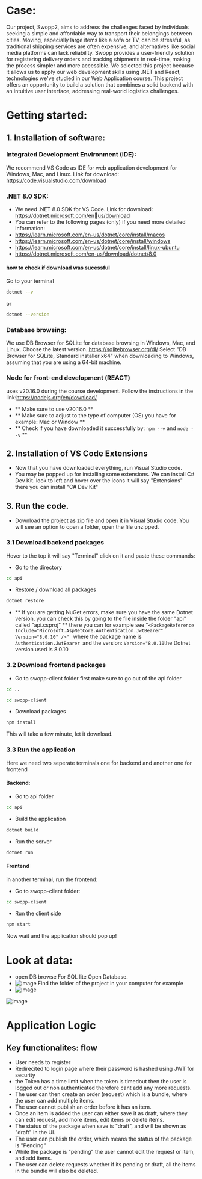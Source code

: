 # Case:
Our project, Swopp2, aims to address the challenges faced by individuals seeking a simple and affordable way to transport their belongings between cities. Moving, especially large items like a sofa or TV, can be stressful, as traditional shipping services are often expensive, and alternatives like social media platforms can lack reliability. Swopp provides a user-friendly solution for registering delivery orders and tracking shipments in real-time, making the process simpler and more accessible.
We selected this project because it allows us to apply our web development skills using .NET and React, technologies we've studied in our Web Application course. This project offers an opportunity to build a solution that combines a solid backend with an intuitive user interface, addressing real-world logistics challenges.

# Getting started:

## 1. Installation of software:
### **Integrated Development Environment (IDE)**: 
We recommend VS Code as IDE for web application development for Windows, Mac, and
Linux. Link for download: https://code.visualstudio.com/download

### **.NET 8.0 SDK**:
- We need .NET 8.0 SDK for VS Code. Link for download: https://dotnet.microsoft.com/enus/download
- You can refer to the following pages (only) if you need more detailed information:
- https://learn.microsoft.com/en-us/dotnet/core/install/macos
- https://learn.microsoft.com/en-us/dotnet/core/install/windows
- https://learn.microsoft.com/en-us/dotnet/core/install/linux-ubuntu
- https://dotnet.microsoft.com/en-us/download/dotnet/8.0

#### how to check if download was sucessful
Go to your terminal
``` bash
dotnet --v
```
or
``` bash
dotnet --version
```


### Database browsing:
We use DB Browser for SQLite for database browsing in Windows, Mac, and Linux. Choose 
the latest version.
https://sqlitebrowser.org/dl/
Select "DB Browser for SQLite, Standard installer x64" when downloading to Windows, 
assuming that you are using a 64-bit machine.

### Node for front-end development (REACT)
uses v20.16.0 during the course development. Follow the instructions in the link:https://nodejs.org/en/download/
- ** Make sure to use v20.16.0 **
- ** Make sure to adjust to the type of computer (OS) you have for example: Mac or Window **
- ** Check if you have downloaded it successfully by: ``` npm --v ``` and ``` node --v ``` **

## 2. Installation of VS Code Extensions
- Now that you have downloaded everything, run Visual Studio code.
- You may be popped up for installing some extensions. We can install C# Dev Kit. look to left and hover over the icons it will say "Extensions" there you can install "C# Dev Kit"

## 3. Run the code.
- Download the project as zip file and open it in Visual Studio code. You will see an option to open a folder, open the file unzipped.
### 3.1 Download backend packages
Hover to the top it will say "Terminal" click on it and paste these commands:
- Go to the directory
``` bash
cd api
```
- Restore / download all packages
``` bash
dotnet restore
```

- ** If you are getting NuGet errors, make sure you have the same Dotnet version, you can check this by going to the file inside the folder "api" called "api.csproj" **
there you can for example see "```<PackageReference Include="Microsoft.AspNetCore.Authentication.JwtBearer" Version="8.0.10" />" ``` where the package name is ```Authentication.JwtBearer ```and the version:  ``` Version="8.0.10 ```the Dotnet version used is 8.0.10

### 3.2 Download frontend packages
- Go to swopp-client folder
first make sure to go out of  the api folder
``` bash
cd ..
```
``` bash
cd swopp-client
```
- Download packages
``` bash
npm install
```
This will take a few minute, let it download.

### 3.3  Run the application
Here we need two seperate terminals one for backend and another one for frontend
#### Backend:
- Go to api folder
``` bash
cd api
```
- Build the application
``` bash
dotnet build
```
- Run the server
``` Bash
dotnet run
```
#### Frontend
in another terminal, run the frontend:

- Go to swopp-client folder:
``` bash
cd swopp-client
```
- Run the client side
``` bash
npm start
```
Now wait and  the application should pop up!

# Look at data:

- open DB browse For SQL lite
Open Database.
- ![image](https://github.com/user-attachments/assets/6587e695-eb22-4897-a744-f4d0f9ca6efb)
Find the folder of the project in your computer for example
- ![image](https://github.com/user-attachments/assets/f78af309-bc63-47ce-baec-4598e5c3b270)


![image](https://github.com/user-attachments/assets/8154fb94-7ddd-4d78-92ad-f0a06a31992a)


# Application Logic
## Key functionalites: flow
- User needs to register
- Redirecited to login page where their password is hashed using JWT for security
- the Token has a time limit when the token is timedout then the user is logged out or non authenticated therefore cant add any more requests.
- The user can then create an order (request) which is a bundle, where the user can add multiple items.
- The user cannot publish an order before it has an item.
- Once an item is added the user can either save it as draft, where they can edit request, add more items, edit items or delete items.
- The status of the package when save is "draft", and will be shown as "draft" in the UI.
- The user can publish the order, which means the status of the package is "Pending"
- While the package is "pending" the user cannot edit the request or item, and add items.
- The user can delete requests whether if its pending or draft, all the items in the bundle will also be deleted.








